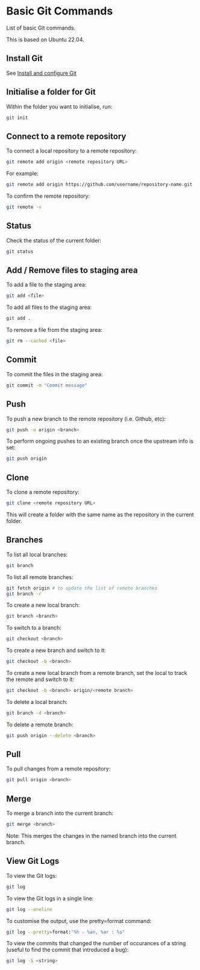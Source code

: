 # Basic Git Commands
List of basic Git commands.

This is based on Ubuntu 22.04.

## Install Git

See [Install and configure Git](../dev/install-and-configure-git.md)

## Initialise a folder for Git

Within the folder you want to initialise, run:

```bash
git init
```

## Connect to a remote repository

To connect a local repository to a remote repository:

```bash
git remote add origin <remote repository URL>
```

For example:

```bash
git remote add origin https://github.com/username/repository-name.git
```

To confirm the remote repository:

```bash
git remote -v
```

## Status

Check the status of the current folder:

```bash
git status
```
## Add / Remove files to staging area

To add a file to the staging area:

```bash
git add <file>
```

To add all files to the staging area:

```bash
git add .
```

To remove a file from the staging area:

```bash
git rm --cached <file>
```

## Commit

To commit the files in the staging area:

```bash 
git commit -m "Commit message"
```

## Push

To push a new branch to the remote repository (i.e. Github, etc):

```bash
git push -u origin <branch>
```

To perform ongoing pushes to an existing branch once the upstream info is set:

```bash
git push origin
```

## Clone

To clone a remote repository:

```bash
git clone <remote repository URL>
```

This will create a folder with the same name as the repository in the current folder.

## Branches

To list all local branches:

```bash
git branch
```

To list all remote branches:

```bash
git fetch origin # to update the list of remote branches
git branch -r
```

To create a new local branch:

```bash
git branch <branch>
```

To switch to a branch:

```bash
git checkout <branch>
```

To create a new branch and switch to it:

```bash     
git checkout -b <branch>
```

To create a new local branch from a remote branch, set the local to track the remote and switch to it:

```bash
git checkout -b <branch> origin/<remote branch>
```

To delete a local branch:

```bash
git branch -d <branch>
```

To delete a remote branch:

```bash
git push origin --delete <branch>
```

## Pull

To pull changes from a remote repository:

```bash
git pull origin <branch>
```

## Merge

To merge a branch into the current branch:

```bash
git merge <branch>
```

Note: This merges the changes in the named branch into the current branch.

## View Git Logs

To view the Git logs:

```bash
git log
```

To view the Git logs in a single line:

```bash
git log --oneline
```

To customise the output, use the pretty=format command:

```bash
git log --pretty=format:"%h - %an, %ar : %s"
```

To view the commits that changed the number of occurances of a string (useful to find the commit that introduced a bug):

```bash
git log -S <string>
```

